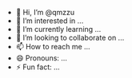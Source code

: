 - 👋 Hi, I’m @qmzzu
- 👀 I’m interested in ...
- 🌱 I’m currently learning ...
- 💞️ I’m looking to collaborate on ...
- 📫 How to reach me ...
- 😄 Pronouns: ...
- ⚡ Fun fact: ...

<!---
qmzzu/qmzzu is a ✨ special ✨ repository because its `README.md` (this file) appears on your GitHub profile.
You can click the Preview link to take a look at your changes.
--->
